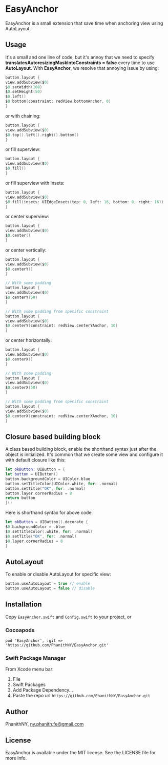 # EasyAnchor
EasyAnchor is a small extension that save time when anchoring view using AutoLayout.

## Usage
It's a small and one line of code, but it's annoy that we need to specify **translatesAutoresizingMaskIntoConstraints = false** every time to use **AutoLayout**.
With **EasyAnchor**, we resolve that annoying issue by using:
```swift 
button.layout { 
view.addSubview($0)
$0.setWidth(100)
$0.setHeight(50)
$0.left()
$0.bottom(constraint: redView.bottomAnchor, 0)
}
```
or with chaining:
```swift 
button.layout { 
view.addSubview($0)
$0.top().left().right().bottom()
}
```
or fill superview:
```swift 
button.layout { 
view.addSubview($0)
$0.fill()
}
```
or fill superview with insets:
```swift 
button.layout { 
view.addSubview($0)
$0.fill(insets: UIEdgeInsets(top: 0, left: 16, bottom: 0, right: 16))
}
```
or center superview:
```swift 
button.layout { 
view.addSubview($0)
$0.center()
}
```
or center vertically:
```swift 
button.layout { 
view.addSubview($0)
$0.centerY()
}

// With some padding
button.layout { 
view.addSubview($0)
$0.centerY(50)
}

// With some padding from specific constraint
button.layout { 
view.addSubview($0)
$0.centerY(constraint: redView.centerYAnchor, 10)
}
```
or center horizontally:
```swift 
button.layout { 
view.addSubview($0)
$0.centerX()
}

// With some padding
button.layout { 
view.addSubview($0)
$0.centerX(50)
}

// With some padding from specific constraint
button.layout { 
view.addSubview($0)
$0.centerX(constraint: redView.centerXAnchor, 10)
}
```

## Closure based building block
A class based building block, enable the shorthand syntax just after the object is initialized.
It's common that we create some view and configure it with default closure like this:
```swift 
let okButton: UIButton = {
let button = UIButton()
button.backgroundColor = UIColor.blue
button.setTitleColor(UIColor.white, for: .normal)
button.setTitle("OK", for: .normal)
button.layer.cornerRadius = 8
return button
}()
```
Here is shorthand syntax for above code.
```swift 
let okButton = UIButton().decorate { 
$0.backgroundColor = .blue
$0.setTitleColor(.white, for: .normal) 
$0.setTitle("OK", for: .normal)
$0.layer.cornerRadius = 8
}
```

## AutoLayout
To enable or disable AutoLayout for specific view:
```swift 
button.useAutoLayout = true // enable
button.useAutoLayout = false // disable
```

## Installation
Copy `EasyAnchor.swift` and `Config.swift` to your project, or

### Cocoapods
`pod 'EasyAnchor', :git => 'https://github.com/PhanithNY/EasyAnchor.git'` 

### Swift Package Manager
From Xcode menu bar:

1. File
2. Swift Packages
3. Add Package Dependency...
4. Paste the repo url `https://github.com/PhanithNY/EasyAnchor.git`


## Author

PhanithNY, ny.phanith.fe@gmail.com

## License

EasyAnchor is available under the MIT license. See the LICENSE file for more info.
